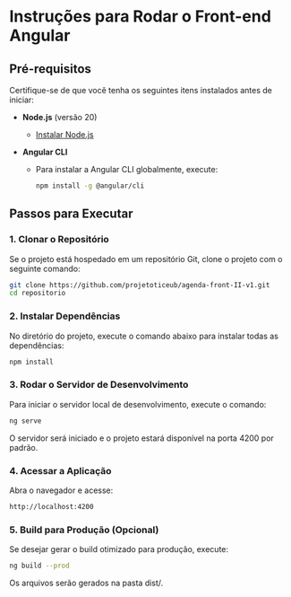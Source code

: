 # Instruções para Rodar o Front-end Angular

## Pré-requisitos

Certifique-se de que você tenha os seguintes itens instalados antes de iniciar:

- **Node.js** (versão 20)
  - [Instalar Node.js](https://nodejs.org/)

- **Angular CLI**
  - Para instalar a Angular CLI globalmente, execute:
    ```bash
    npm install -g @angular/cli
    ```

## Passos para Executar

### 1. Clonar o Repositório

Se o projeto está hospedado em um repositório Git, clone o projeto com o seguinte comando:

```bash
git clone https://github.com/projetoticeub/agenda-front-II-v1.git
cd repositorio
```

### 2. Instalar Dependências
No diretório do projeto, execute o comando abaixo para instalar todas as dependências:
```bash
npm install
```

### 3. Rodar o Servidor de Desenvolvimento
Para iniciar o servidor local de desenvolvimento, execute o comando:
```bash
ng serve
```

O servidor será iniciado e o projeto estará disponível na porta 4200 por padrão.

### 4. Acessar a Aplicação
Abra o navegador e acesse:
```bash
http://localhost:4200
```

### 5. Build para Produção (Opcional)
Se desejar gerar o build otimizado para produção, execute:
```bash
ng build --prod
```

Os arquivos serão gerados na pasta dist/.




